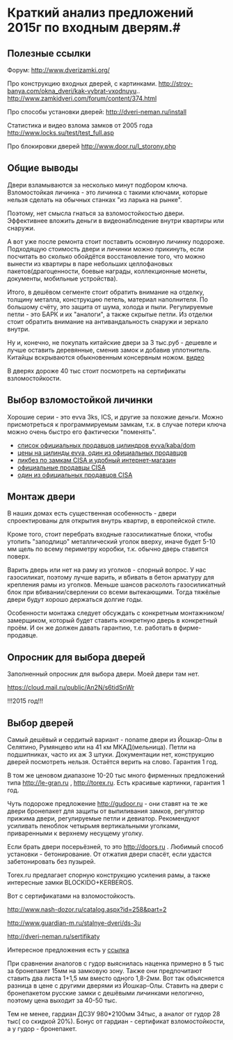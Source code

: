 # Краткий анализ предложений 2015г по входным дверям.# 

## Полезные ссылки

Форум: http://www.dverizamki.org/

Про конструкцию входных дверей, с картинками.
http://stroy-banya.com/okna_dveri/kak-vybrat-vxodnuyu..
http://www.zamkidveri.com/forum/content/374.html

Про способы установки дверей:
http://dveri-neman.ru/install

Статистика и видео взлома замков от 2005 года
http://www.locks.su/test/test_full.asp

Про блокировки дверей
http://www.door.ru/l_storony.php

## Общие выводы

Двери взламываются за несколько минут подбором ключа. Взломостойкая личинка - это личинка с такими ключами, которые нельзя сделать на обычных станках "из ларька на рынке".

Поэтому, нет смысла гнаться за взломостойкостью двери. Эффективнее вложить деньги в видеонаблюдение внутри квартиры или снаружи.

А вот уже после ремонта стоит поставить основную личинку подороже. Подходящую стоимость двери и личинки можно прикинуть, если посчитать во сколько обойдётся восстановление того, что можно вынести из квартиры в паре небольших целлофановых пакетов(драгоценности, боевые награды, коллекционные монеты, документы, мобильные устройства).

Итого, в дешёвом сегменте стоит обратить внимание на отделку, толщину металла, конструкцию петель, материал наполнителя. По большому счёту, это защита от шума, холода и пыли. Регулируемые петли - это БАРК и их "аналоги", а также скрытые петли. Из отделки стоит обратить внимание на антивандальность снаружи и зеркало внутри.

Ну и, конечно, не покупать китайские двери за 3 тыс.руб - дешевле и лучше оставить деревянные, сменив замок и добавив уплотнитель. Китайцы вскрываются обыкновенным консервным ножом. [видео](https://www.youtube.com/watch?v=WCVACq5Bqe0)

В дверях дороже 40 тыс стоит посмотреть на сертификаты взломостойкости.

## Выбор взломостойкой личинки

Хорошие серии - это evva 3ks, ICS, и другие за похожие деньги. Можно присмотреться к программируемым замкам, т.к. в случае потери ключа можно очень быстро его фактически "поменять".

  * [список официальных продавцов цилиндров evva/kaba/dom](http://e-keys.ru/gde-kupit/moskva.html)
  * [цены на цилинды evva, один из официальных продавцов](http://www.prokeys.ru/shop/prodaga-zilindrof/evva/)
  * [ликбез по замкам CISA и удобный интернет-магазин](http://zamkimoscow.ru/lichinki-zamka/CISA_(%D0%98%D1%82%D0%B0%D0%BB%D0%B8%D1%8F)/)
  * [официальные продавцы CISA](http://cisa.ru/market_list.php?p_f_2_temp_id=2&p_f_3_1=121&p_f_3_1_link=8)
  * [один из официальных продавцов CISA](http://radoni.ru/catalog/mekhanizmy_sekretnosti/)


## Монтаж двери

В наших домах есть существенная особенность - двери спроектированы для открытия внутрь квартир, в европейской стиле. 

Кроме того, стоит перебрать входные газосиликатные блоки, чтобы утопить "заподлицо" металлический уголок вверху, иначе будет 5-10 мм щель по всему периметру коробки, т.к. обычно дверь ставится поверх.

Варить дверь или нет на раму из уголков - спорный вопрос. У нас газосиликат, поэтому лучше варить, и вбивать в бетон арматуру для крепления рамы из уголков. Меньше шансов расколоть газосиликатный блок при вбивании/сверлении со всеми вытекающими. Тогда тяжёлые двери будут хорошо держаться долгие годы.

Особенности монтажа следует обсуждать с конкретным монтажником/замерщиком, который будет ставить конкретную дверь в конкретный проём. И он же должен давать гарантию, т.е. работать в фирме-продавце.

## Опросник для выбора дверей

Заполненный опросник для выбора двери. Моей двери там нет.

https://cloud.mail.ru/public/An2N/s6tidSnWr

!!!2015 год!!!
## Выбор дверей

Самый дешёвый и сердитый вариант - noname двери из Йошкар-Олы в Селятино, Румянцево или на 41 км МКАД(мельница). Петли на подшипниках, часто их аж 3 штуки. Документации нет, конструкцию дверей посмотреть нельзя. Остаётся верить на слово. Гарантия 1 год.

В том же ценовом диапазоне 10-20 тыс много фирменных предложений типа http://le-gran.ru , http://torex.ru. Есть красивые картинки, гарантия 1 год.

Чуть подороже предложение http://gudoor.ru - они ставят на те же двери бронепакет для защиты от выпиливания замков, регулятор прижима двери, регулируемые петли и девиатор. Рекомендуют усиливать пеноблок четырьмя вертикальными уголками, приваренными к верхнему несущему уголку.

Если брать двери посерьёзней, то это http://doors.ru . Любимый способ установки - бетонирование. От отжатия двери спасёт, если удастся забетонировать без пузырей.

Torex.ru предлагает спорную конструкцию усиления рамы, а также интересные замки BLOCKIDO+KERBEROS.

Вот с сертификатами на взломостойкость.

http://www.nash-dozor.ru/catalog.aspx?id=258&part=2

http://www.guardian-m.ru/stalnye-dveri/ds-3u

http://dveri-neman.ru/sertifikaty

Интересное предложения есть у [ссылка](http://славдвери.рф)

При сравнении аналогов с гудор выяснилась наценка примерно в 5 тыс за бронепакет 15мм на замковую зону. Также они предпочитают ставить два листа 1+1,5 мм вместо одного 1,8-2мм.
Вот так объясняется разница в цене с другими дверями из Йошкар-Олы.
Ставить на двери с бронепакетом русские замки с дешёвыми личинками нелогично, поэтому цена выходит за 40-50 тыс.

Тем не менее, гардиан ДС3У 980*2100мм 34тыс, а аналог от гудор 28 тыс( со скидкой 20%). Бонус от гардиан - сертификат взломостойкости, а у гудор - бронепакет.
